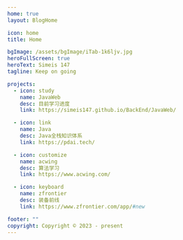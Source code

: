 ```yaml
---
home: true
layout: BlogHome

icon: home
title: Home

bgImage: /assets/bgImage/iTab-1k6ljv.jpg
heroFullScreen: true
heroText: Simeis 147
tagline: Keep on going

projects:
  - icon: study
    name: JavaWeb
    desc: 目前学习进度
    link: https://simeis147.github.io/BackEnd/JavaWeb/

  - icon: link
    name: Java
    desc: Java全栈知识体系
    link: https://pdai.tech/

  - icon: customize
    name: acwing
    desc: 算法学习
    link: https://www.acwing.com/

  - icon: keyboard
    name: zfrontier
    desc: 装备前线
    link: https://www.zfrontier.com/app/#new

footer: ""
copyright: Copyright © 2023 - present
---
```

